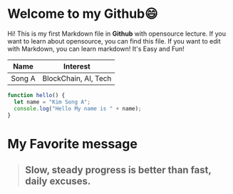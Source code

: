 # **Welcome to my Github:smile:**

Hi! This is my first Markdown file in **Github** with opensource lecture. If you want to learn about opensource, you can find this file. If you want to edit with Markdown, you can learn markdown! It's Easy and Fun!

|  Name  |       Interest       |
| :----: | :------------------: |
| Song A | BlockChain, AI, Tech |

```js
function hello() {
  let name = "Kim Song A";
  console.log("Hello My name is " + name);
}
```

# **My Favorite message**

> ## Slow, steady progress is better than fast, daily excuses.

